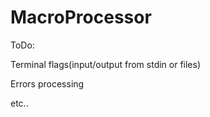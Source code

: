 # MacroProcessor 

ToDo:

Terminal flags(input/output from stdin or files)

Errors processing

etc..

